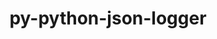 ---
title: "py-python-json-logger"
layout: cache
categories: [package, v0.18.1]
meta: {"versions": ["0.1.11"], "compilers": ["gcc@=7.5.0"], "oss": ["ubuntu18.04"], "platforms": ["linux"], "targets": ["x86_64"], "stacks": ["e4s", "root"], "num_specs": 1, "num_specs_by_stack": {"e4s": 1, "root": 1}}
spec_details: [{"hash": "xgbej75eimoifh2l37bvqov2xjmfit6r", "compiler": "gcc@=7.5.0", "versions": ["0.1.11"], "os": "ubuntu18.04", "platform": "linux", "target": "x86_64", "variants": [], "stacks": ["e4s", "root"], "size": "-", "tarball": "https://binaries.spack.io/v0.18.1/build_cache/linux-ubuntu18.04-x86_64/gcc-7.5.0/py-python-json-logger-0.1.11/linux-ubuntu18.04-x86_64-gcc-7.5.0-py-python-json-logger-0.1.11-xgbej75eimoifh2l37bvqov2xjmfit6r.spack"}]
---